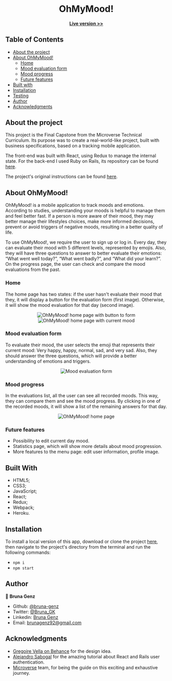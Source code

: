 <h1 align="center">
  OhMyMood!
</h1>

<h4 align="center"><a href="http://localhost:3000/login">Live version >></a></h4>

## Table of Contents

* [About the project](https://github.com/bruna-genz/mood-tracker-client#about-the-project)
* [About OhMyMood!](https://github.com/bruna-genz/mood-tracker-client#about-ohmymood!)
  * [Home](https://github.com/bruna-genz/mood-tracker-client#home)
  * [Mood evaluation form](https://github.com/bruna-genz/mood-tracker-client#mood-evaluation-form)
  * [Mood progress](https://github.com/bruna-genz/mood-tracker-client#mood-evaluations-list)
  * [Future features](https://github.com/bruna-genz/mood-tracker-client#future-features)
* [Built with](https://github.com/bruna-genz/mood-tracker-client#built-with)
* [Installation](https://github.com/bruna-genz/mood-tracker-client#installation)
* [Testing](https://github.com/bruna-genz/mood-tracker-client#testing)
* [Author](https://github.com/bruna-genz/mood-tracker-client#author)
* [Acknowledgments](https://github.com/bruna-genz/mood-tracker-client#acknowlegdemnts)

## About the project

This project is the Final Capstone from the Microverse Technical Curriculum. Its purpose was to create a real-world-like project, built with business specifications, based on a tracking mobile application. 

The front-end was built with React, using Redux to manage the internal state. For the back-end I used Ruby on Rails, its repository can be found [here](https://github.com/bruna-genz/mood-tracker-api).

The project's original instructions can be found [here](https://www.notion.so/Catalogue-of-Statistics-72446e7fa33c403a9b6a0bc1de5c6cf5).

## About OhMyMood!

OhMyMood! is a mobile application to track moods and emotions. According to studies, understanding your moods is helpful to manage them and feel better fast. If a person is more aware of their mood, they may better manage their lifestyles choices, make more informed decisions, prevent or avoid triggers of negative moods, resulting in a better quality of life.

To use OhMyMood!, we require the user to sign up or log in. Every day, they can evaluate their mood with 5 different levels, represented by emojis. Also, they will have three questions to answer to better evaluate their emotions: “What went well today?”, “What went badly?”, and “What did your learn?”. On the progress page, the user can check and compare the mood evaluations from the past.

### Home

The home page has two states: if the user hasn't evaluate their mood that they, it will display a button for the evaluation form (first image). Otherwise, it will show the mood evaluation for that day (second image).

<div align="center"><img src="./src/assets/images/home.png" alt="OhMyMood! home page with button to form"></div>
<div align="center"><img src="./src/assets/images/home2.png" alt="OhMyMood! home page with current mood"></div>

### Mood evaluation form

To evaluate their mood, the user selects the emoji that represents their current mood: Very happy, happy, normal, sad, and very sad. Also, they should answer the three questions, which will provide a better understanding of emotions and triggers.

<div align="center"><img src="./src/assets/images/home.png" alt="Mood evaluation form"></div>

### Mood progress

In the evaluations list, all the user can see all recorded moods. This way, they can compare them and see the mood progress. By clicking in one of the recorded moods, it will show a list of the remaining answers for that day.

<div align="center"><img src="./src/assets/images/home.png" alt="OhMyMood! home page"></div>

### Future features

- Possibility to edit current day mood.
- Statistics page, which will show more details about mood progression.
- More features to the menu page: edit user information, profile image. 

## Built With

- HTML5; 
- CSS3;
- JavaScript;
- React;
- Redux;
- Webpack;
- Heroku.

## Installation

To install a local version of this app, download or clone the project [here](https://github.com/bruna-genz/mood-tracker-client.git), then navigate to the project's directory from the terminal and run the following commands:
- `npm i`
- `npm start`

## Author

:woman: **Bruna Genz**

- Github: [@bruna-genz](https://github.com/bruna-genz)
- Twitter: [@Bruna_GK](https://twitter.com/Bruna_GK)
- Linkedin: [Bruna Genz](https://www.linkedin.com/in/brunagenz/)
- Email: brunagenz92@gmail.com

## Acknowledgments

- [Gregoire Vella on Behance](https://www.behance.net/gregoirevella) for the design idea.
- [Alejandro Sabogal](https://medium.com/@asabogal) for the amazing tutorial about React and Rails user authentication.
- [Microverse](https://www.microverse.org/) team, for being the guide on this exciting and exhaustive journey.